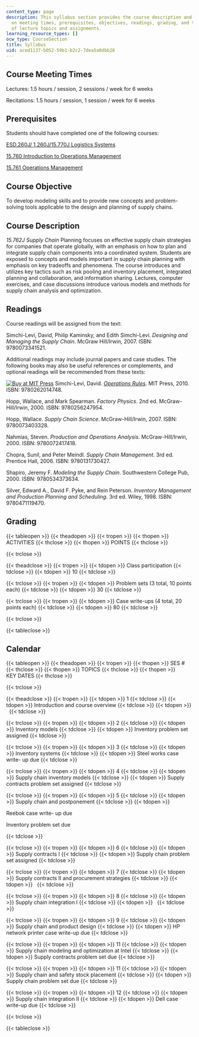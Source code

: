 ```yaml
---
content_type: page
description: This syllabus section provides the course description and information
  on meeting times, prerequisites, objectives, readings, grading, and the schedule
  of lecture topics and assignments.
learning_resource_types: []
ocw_type: CourseSection
title: Syllabus
uid: aced1137-b052-59b1-b2c2-7dea5a0dbb28
---
```


Course Meeting Times
--------------------

Lectures: 1.5 hours / session, 2 sessions / week for 6 weeks

Recitations: 1.5 hours / session, 1 session / week for 6 weeks

Prerequisites
-------------

Students should have completed one of the following courses:

[ESD.260J/ 1.260J/15.770J Logistics Systems](/courses/esd-260j-logistics-systems-fall-2006)

[15.760 Introduction to Operations Management](/courses/15-760b-introduction-to-operations-management-spring-2004)

[15.761 Operations Management](/courses/15-761-introduction-to-operations-management-spring-2013)

Course Objective
----------------

To develop modeling skills and to provide new concepts and problem-solving tools applicable to the design and planning of supply chains.

Course Description
------------------

_15.762J Supply Chain_ Planning focuses on effective supply chain strategies for companies that operate globally, with an emphasis on how to plan and integrate supply chain components into a coordinated system. Students are exposed to concepts and models important in supply chain planning with emphasis on key tradeoffs and phenomena. The course introduces and utilizes key tactics such as risk pooling and inventory placement, integrated planning and collaboration, and information sharing. Lectures, computer exercises, and case discussions introduce various models and methods for supply chain analysis and optimization.

Readings
--------

Course readings will be assigned from the text:

Simchi-Levi, David, Philip Kaminsky, and Edith Simchi-Levi. _Designing and Managing the Supply Chain_. McGraw Hill/Irwin, 2007. ISBN: 9780073341521.

Additional readings may include journal papers and case studies. The following books may also be useful references or complements, and optional readings will be recommended from these texts:

[![Buy at MIT Press](/images/mp_logo.gif)](https://mitpress.mit.edu/9780262014748) Simchi-Levi, David. [_Operations Rules_](https://mitpress.mit.edu/9780262014748). MIT Press, 2010. ISBN: 9780262014748.

Hopp, Wallace, and Mark Spearman. _Factory Physics_. 2nd ed. McGraw-Hill/Irwin, 2000. ISBN: 9780256247954.

Hopp, Wallace. _Supply Chain Science_. McGraw-Hill/Irwin, 2007. ISBN: 9780073403328.

Nahmias, Steven. _Production and Operations Analysis_. McGraw-Hill/Irwin, 2000. ISBN: 9780072417418.

Chopra, Sunil, and Peter Meindl. _Supply Chain Management_. 3rd ed. Prentice Hall, 2006. ISBN: 9780131730427.

Shapiro, Jeremy F. _Modeling the Supply Chain_. Southwestern College Pub, 2000. ISBN: 9780534373634.

Silver, Edward A., David F. Pyke, and Rein Peterson. _Inventory Management and Production Planning and Scheduling_. 3rd ed. Wiley, 1998. ISBN: 9780471119470.

Grading
-------

{{< tableopen >}}
{{< theadopen >}}
{{< tropen >}}
{{< thopen >}}
ACTIVITIES
{{< thclose >}}
{{< thopen >}}
POINTS
{{< thclose >}}

{{< trclose >}}

{{< theadclose >}}
{{< tropen >}}
{{< tdopen >}}
Class participation
{{< tdclose >}}
{{< tdopen >}}
10
{{< tdclose >}}

{{< trclose >}}
{{< tropen >}}
{{< tdopen >}}
Problem sets (3 total, 10 points each)
{{< tdclose >}}
{{< tdopen >}}
30
{{< tdclose >}}

{{< trclose >}}
{{< tropen >}}
{{< tdopen >}}
Case write-ups (4 total, 20 points each)
{{< tdclose >}}
{{< tdopen >}}
80
{{< tdclose >}}

{{< trclose >}}

{{< tableclose >}}

Calendar
--------

{{< tableopen >}}
{{< theadopen >}}
{{< tropen >}}
{{< thopen >}}
SES #
{{< thclose >}}
{{< thopen >}}
TOPICS
{{< thclose >}}
{{< thopen >}}
KEY DATES
{{< thclose >}}

{{< trclose >}}

{{< theadclose >}}
{{< tropen >}}
{{< tdopen >}}
1
{{< tdclose >}}
{{< tdopen >}}
Introduction and course overview
{{< tdclose >}}
{{< tdopen >}}
 
{{< tdclose >}}

{{< trclose >}}
{{< tropen >}}
{{< tdopen >}}
2
{{< tdclose >}}
{{< tdopen >}}
Inventory models
{{< tdclose >}}
{{< tdopen >}}
Inventory problem set assigned
{{< tdclose >}}

{{< trclose >}}
{{< tropen >}}
{{< tdopen >}}
3
{{< tdclose >}}
{{< tdopen >}}
Inventory systems
{{< tdclose >}}
{{< tdopen >}}
Steel works case write- up due
{{< tdclose >}}

{{< trclose >}}
{{< tropen >}}
{{< tdopen >}}
4
{{< tdclose >}}
{{< tdopen >}}
Supply chain inventory models
{{< tdclose >}}
{{< tdopen >}}
Supply contracts problem set assigned
{{< tdclose >}}

{{< trclose >}}
{{< tropen >}}
{{< tdopen >}}
5
{{< tdclose >}}
{{< tdopen >}}
Supply chain and postponement
{{< tdclose >}}
{{< tdopen >}}


Reebok case write- up due

Inventory problem set due


{{< tdclose >}}

{{< trclose >}}
{{< tropen >}}
{{< tdopen >}}
6
{{< tdclose >}}
{{< tdopen >}}
Supply contracts I
{{< tdclose >}}
{{< tdopen >}}
Supply chain problem set assigned
{{< tdclose >}}

{{< trclose >}}
{{< tropen >}}
{{< tdopen >}}
7
{{< tdclose >}}
{{< tdopen >}}
Supply contracts II and procurement strategies
{{< tdclose >}}
{{< tdopen >}}
 
{{< tdclose >}}

{{< trclose >}}
{{< tropen >}}
{{< tdopen >}}
8
{{< tdclose >}}
{{< tdopen >}}
Supply chain integration I
{{< tdclose >}}
{{< tdopen >}}
 
{{< tdclose >}}

{{< trclose >}}
{{< tropen >}}
{{< tdopen >}}
9
{{< tdclose >}}
{{< tdopen >}}
Supply chain and product design
{{< tdclose >}}
{{< tdopen >}}
HP network printer case write-up due
{{< tdclose >}}

{{< trclose >}}
{{< tropen >}}
{{< tdopen >}}
11
{{< tdclose >}}
{{< tdopen >}}
Supply chain modeling and optimization at Intel
{{< tdclose >}}
{{< tdopen >}}
Supply contracts problem set due
{{< tdclose >}}

{{< trclose >}}
{{< tropen >}}
{{< tdopen >}}
11
{{< tdclose >}}
{{< tdopen >}}
Supply chain and safety stock placement
{{< tdclose >}}
{{< tdopen >}}
Supply chain problem set due
{{< tdclose >}}

{{< trclose >}}
{{< tropen >}}
{{< tdopen >}}
12
{{< tdclose >}}
{{< tdopen >}}
Supply chain integration II
{{< tdclose >}}
{{< tdopen >}}
Dell case write-up due
{{< tdclose >}}

{{< trclose >}}

{{< tableclose >}}